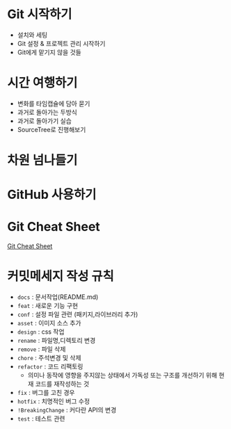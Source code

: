 # Git 시작하기

- 설치와 세팅
- Git 설정 & 프로젝트 관리 시작하기
- Git에게 맡기지 않을 것들

# 시간 여행하기

- 변화를 타임캡슐에 담아 묻기
- 과거로 돌아가는 두방식
- 과거로 돌아가기 실습
- SourceTree로 진행해보기

# 차원 넘나들기

# GitHub 사용하기

# Git Cheat Sheet
[Git Cheat Sheet](https://i.pinimg.com/originals/7f/cd/6d/7fcd6dc31a3a7e6a6c77203032a2147e.png)

# 커밋메세지 작성 규칙

- `docs` : 문서작업(README.md)
- `feat` : 새로운 기능 구현
- `conf` : 설정 파일 관련 (패키지,라이브러리 추가)
- `asset` : 이미지 소스 추가
- `design` : css 작업
- `rename` : 파일명,디렉토리 변경
- `remove` : 파일 삭제
- `chore` : 주석변경 및 삭제
- `refactor` : 코드 리팩토링
    - 의미나 동작에 영향을 주지않는 상태에서 가독성 또는 구조를 개선하기 위해 현재 코드를 재작성하는 것
- `fix` : 버그를 고친 경우
- `hotfix` : 치명적인 버그 수정
- `!BreakingChange` : 커다란 API의 변경
- `test` : 테스트 관련
